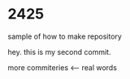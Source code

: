 # 2425
sample of how to make repository

hey. this is my second commit. 

more commiteries <-- real words
